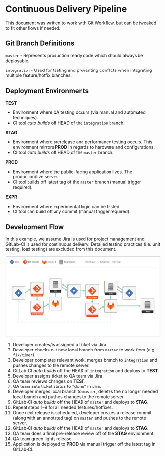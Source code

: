 # Continuous Delivery Pipeline

This document was written to work with
[Git Workflow](https://github.com/grafluxe/git-ci-workflow#readme), but can be
tweaked to fit other flows if needed.

## Git Branch Definitions

`master` - Represents production ready code which should always be deployable.

`integration` - Used for testing and preventing conflicts when integrating
 multiple feature/hotfix branches.

## Deployment Environments

**TEST**

- Environment where QA testing occurs (via manual and automated techniques).
- CI tool *auto builds* off HEAD of the `integration` branch.

**STAG**

- Environment where prerelease and performance testing occurs. This environment
  mirrors **PROD** in regards to hardware and configurations.
- CI tool *auto builds* off HEAD of the `master` branch.

**PROD**

- Environment where the public-facing application lives. The production/live
  server.
- CI tool builds off latest tag of the `master` branch (manual trigger required).

**EXPR**

- Environment where experimental logic can be tested.
- CI tool can build off any commit (manual trigger required).

## Development Flow

In this example, we assume Jira is used for project management and GitLab-CI is
used for continuous delivery. Detailed testing practices (i.e.
unit testing, load testing) are excluded from this document.

![dev-flow](dev-flow.svg)

1. Developer creates/is assigned a ticket via Jira.
1. Developer checks out new local branch from `master` to work from (e.g.
   `fix/timer`).
1. Developer completes relevant work, merges branch to `integration` and
   pushes changes to the remote server.
1. GitLab-CI *auto builds* off the HEAD of `integration` and deploys to **TEST**.
1. Developer assigns ticket to QA team via Jira.
1. QA team reviews changes on **TEST**.
1. QA team sets ticket status to "done" in Jira.
1. Developer merges local branch to  `master`, deletes the no longer needed
   local branch and pushes changes to the remote server.
1. GitLab-CI *auto builds* off the HEAD of `master` and deploys to **STAG**.
1. Repeat steps 1–9 for all needed features/hotfixes.
1. Once next release is scheduled, developer creates a release commit (along
   with an annotated tag) on `master` and pushes to the remote server.
1. GitLab-CI *auto builds* off the HEAD of `master` and deploys to **STAG**.
1. QA team does a final pre-release review off of the **STAG** environment.
1. QA team green lights release.
1. Application is deployed to **PROD** via manual trigger off the latest tag in
   GitLab-CI.
